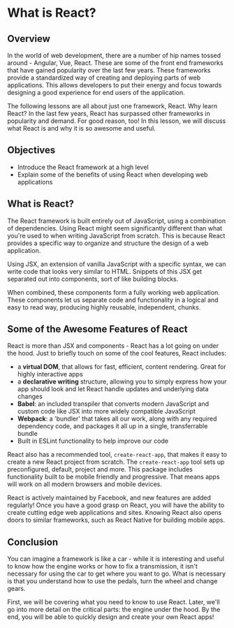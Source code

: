 # What is React?


## Overview

In the world of web development, there are a number of hip names tossed around -
Angular, Vue, React. These are some of the front end frameworks that have gained
popularity over the last few years. These frameworks provide a standardized way
of creating and deploying parts of web applications. This allows developers to
put their energy and focus towards designing a good experience for end users of
the application.

The following lessons are all about just one framework, React. Why learn React?
In the last few years, React has surpassed other frameworks in popularity and
demand. For good reason, too! In this lesson, we will discuss what React is and
why it is so awesome and useful.


## Objectives

- Introduce the React framework at a high level
- Explain some of the benefits of using React when developing web applications


## What is React?

The React framework is built entirely out of JavaScript, using a combination of
dependencies. Using React might seem significantly different than what you're
used to when writing JavaScript from scratch. This is because React provides a
specific way to organize and structure the design of a web application.

Using JSX, an extension of vanilla JavaScript with a specific syntax, we can
write code that looks very similar to HTML. Snippets of this JSX get separated
out into components, sort of like building blocks. 

When combined, these components form a fully working web application. These
components let us separate code and functionality in a logical and easy to read
way, producing highly reusable, independent, chunks.


## Some of the Awesome Features of React

React is more than JSX and components - React has a lot going on under the
hood. Just to briefly touch on some of the cool features, React includes:

- a **virtual DOM**, that allows for fast, efficient, content rendering. Great for
highly interactive apps
- a **declarative writing** structure, allowing you to simply express how your app
should look and let React handle updates and underlying data changes
- **Babel**: an included transpiler that converts modern JavaScript and custom
code like JSX into more widely compatible JavaScript
- **Webpack**: a 'bundler' that takes all our work, along with any required dependency
code, and packages it all up in a single, transferrable bundle
- Built in ESLint functionality to help improve our code

React also has a recommended tool, `create-react-app`, that makes it easy to
create a new React project from scratch. The `create-react-app` tool sets up
preconfigured, default, project and more. This package includes functionality
built to be mobile friendly and progressive. That means apps will work on all
modern browsers and mobile devices. 

React is actively maintained by Facebook, and new features are added regularly!
Once you have a good grasp on React, you will have the ability to create cutting
edge web applications and sites. Knowing React also opens doors to similar
frameworks, such as React Native for building mobile apps.


## Conclusion

You can imagine a framework is like a car - while it is interesting and useful
to know how the engine works or how to fix a transmission, it isn't necessary
for using the car to get where you want to go. What is necessary is that you
understand how to use the pedals, turn the wheel and change gears.

First, we will be covering what you need to know to use React. Later, we'll go
into more detail on the critical parts: the engine under the hood. By the end,
you will be able to quickly design and create your own React apps!
